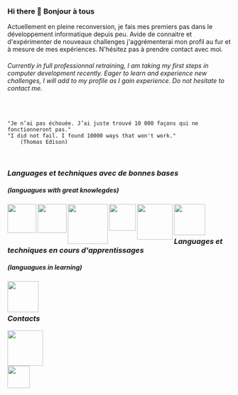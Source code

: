 


<!-- ![GHstats](https://github-readme-stats.vercel.app/api?username=MarieLouPLevasseur&show_icons=true) -->


### Hi there 👋 Bonjour à tous

<section>

Actuellement en pleine reconversion, je fais mes premiers pas dans le développement informatique depuis peu. Avide de connaitre et d'expérimenter de nouveaux challenges j'aggrémenterai mon profil au fur et à mesure de mes expériences. N'hésitez pas à prendre contact avec moi.

###### *Currently in full professionnal retraining, I am taking my first steps in computer development recently. Eager to learn and experience new challenges, I will add to my profile as I gain experience. Do not hesitate to contact me.*


</section>

</br>

    "Je n’ai pas échouée. J’ai juste trouvé 10 000 façons qui ne fonctionneront pas."
    "I did not fail. I found 10000 ways that won't work."
        (Thomas Edison)



</br>

### ***Languages et techniques avec de bonnes bases***
##### (languagues with great knowlegdes)

<img align="left" width="65px" src="https://cdn.jsdelivr.net/gh/devicons/devicon/icons/html5/html5-plain-wordmark.svg" /><img align="left" width="65px" src="https://cdn.jsdelivr.net/gh/devicons/devicon/icons/css3/css3-plain-wordmark.svg" /><img align="left" width="90px" src="https://cdn.jsdelivr.net/gh/devicons/devicon/icons/php/php-plain.svg" /><img align="left" width="60px" src="https://cdn.jsdelivr.net/gh/devicons/devicon/icons/javascript/javascript-plain.svg" /><img align="left" width="80px" src="https://cdn.jsdelivr.net/gh/devicons/devicon/icons/mysql/mysql-original-wordmark.svg" /> <img align="left" width="70px" src="https://cdn.jsdelivr.net/gh/devicons/devicon/icons/bootstrap/bootstrap-original-wordmark.svg" />


<br/><br/><br/>


### ***Languages et techniques en cours d'apprentissages***
##### (languagues in learning)

<img align="left" width="70px" src="https://cdn.jsdelivr.net/gh/devicons/devicon/icons/symfony/symfony-original-wordmark.svg" />


<br/><br/><br/>

### ***Contacts***

<a href="www.linkedin.com/in/MarieLou-Prince-Levasseur-web-developpeur"><img width="80px" src="https://cdn.jsdelivr.net/gh/devicons/devicon/icons/linkedin/linkedin-original-wordmark.svg"/> 
<br/>
<a href="https://twitter.com/sunnymary007"><img width="50px" src="https://cdn.jsdelivr.net/gh/devicons/devicon/icons/twitter/twitter-original.svg"/>


<!--
**MarieLouPLevasseur/MarieLouPLevasseur** is a ✨ _special_ ✨ repository because its `README.md` (this file) appears on your GitHub profile.

Here are some ideas to get you started:

- 🔭 I’m currently working on ...
- 🌱 I’m currently learning ...
- 👯 I’m looking to collaborate on ...
- 🤔 I’m looking for help with ...
- 💬 Ask me about ...
- 📫 How to reach me: ...
- 😄 Pronouns: ...
- ⚡ Fun fact: ...
-->
